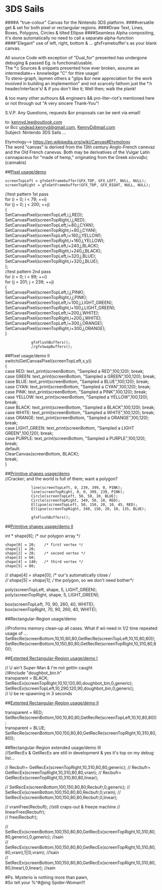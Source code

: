 # 3DS Sails 
  
####A "true-colour" Canvas for the Nintendo 3DS platform.
####versatile get & set for both pixel or rectangular regions. 
####Draw Text, Lines, Boxes, Polygons, Circles & tilted Ellipse 
####Seamless Alpha compositing, it's done automatically no need to call a separate alpha-function
####"Elegant" use of left, right, bottom & ... gfxFramebuffer's as your blank canvas.

All source Code with exception of "Dual_for" presented has undergone debuging & passed Eg. is functional/usable.  
The *.c Sources & snippets presented how ever broken, assume an intermediate++ knowledge "C" for thire usage!  
To steno-graph, laymen others a "glips &or new appreciation for the work involved in building an implemention" and not scarcely fathom just the *.h header/interface's! & if you don't like it; Well then; walk the plank! 
  
& too many other authours && engineers && pro-liter-riot's mentioned here or not through out 
"A very sincere Thank-You"!  

S.V.P. Any Questions, requests &or proposals can be sent via email!   

to: kennyd.lee@outlook.com  
or Bcc undead.kennyd@gmail.com, KennyD@mail.com   
Subject: Nintendo 3DS Sails ...  

Etymology--> https://en.wikipedia.org/wiki/Canvas#Etymology   
The word "canvas" is derived from the 13th century Anglo-French canevaz and the Old French canevas. Both may be derivatives of the Vulgar Latin cannapaceus for "made of hemp," originating from the Greek κάνναβις (cannabis)

##[Pixel usage/demo](https://www.facebook.com/1596037147331761/photos/a.1629176367351172.1073741828.1596037147331761/1636255289976613/?type=1&theater)

	screenTopLeft = gfxGetFramebuffer(GFX_TOP, GFX_LEFT, NULL, NULL); 
	screenTopRight = gfxGetFramebuffer(GFX_TOP, GFX_RIGHT, NULL, NULL); 

//test pattern 1st pass  
for (i = 0; i < 79; ++i)  
 for (j = 0; j < 200; ++j)  
	{  
        SetCanvasPixel(screenTopLeft,i,j,RED);  
                                SetCanvasPixel(screenTopRight,i,j,RED);  
                                SetCanvasPixel(screenTopLeft,i+80,j,CYAN);  
                                SetCanvasPixel(screenTopRight,i+80,j,CYAN);  
                                SetCanvasPixel(screenTopLeft,i+160,j,YELLOW);  
                                SetCanvasPixel(screenTopRight,i+160,j,YELLOW);  
                                SetCanvasPixel(screenTopLeft,i+240,j,BLACK);  
                                SetCanvasPixel(screenTopRight,i+240,j,BLACK);  
                                SetCanvasPixel(screenTopLeft,i+320,j,BLUE);  
                                SetCanvasPixel(screenTopRight,i+320,j,BLUE);  
				};  
//test pattern 2nd pass   
for (i = 0; i < 99; ++i)  
 for (j = 201; j < 239; ++j)  
	{  
                                SetCanvasPixel(screenTopLeft,i,j,PINK);  
                                SetCanvasPixel(screenTopRight,i,j,PINK);  
                                SetCanvasPixel(screenTopLeft,i+100,j,LIGHT_GREEN);  
                                SetCanvasPixel(screenTopRight,i+100,j,LIGHT_GREEN);  
                                SetCanvasPixel(screenTopLeft,i+200,j,WHITE);  
                                SetCanvasPixel(screenTopRight,i+200,j,WHITE);  
                                SetCanvasPixel(screenTopLeft,i+300,j,ORANGE);  
                                SetCanvasPixel(screenTopRight,i+300,j,ORANGE);  
				}  

				gfxFlushBuffers();
				//gfxSwapBuffers();

##Pixel usage/demo II  
   switch(GetCanvasPixel(screenTopLeft,x,y))  
  {   
 	case RED: text_print(screenBottom, "Sampled a RED",100,120); break;  
	case GREEN: text_print(screenBottom, "Sampled a GREEN",100,120); break;  
 	case BLUE: text_print(screenBottom, "Sampled a BLUE",100,120); break;  
 	case CYAN: text_print(screenBottom, "Sampled a CYAN",100,120); break;  
 	case PINK: text_print(screenBottom, "Sampled a PINK",100,120); break;  
 	case YELLOW: text_print(screenBottom, "Sampled a YELLOW",100,120); break;  
 	case BLACK: text_print(screenBottom, "Sampled a BLACK",100,120); break;  
 	case WHITE: text_print(screenBottom, "Sampled a WHITE",100,120); break;   
 	case ORANGE: text_print(screenBottom, "Sampled a ORANGE",100,120); break;  
 	case LIGHT_GREEN: text_print(screenBottom, "Sampled a LIGHT GREEN",100,120); break;   
 	case PURPLE: text_print(screenBottom, "Sampled a PURPLE",100,120); break;  
	default:   
                ClearCanvas(screenBottom, BLACK);  
		break;  
  }  
  
##[Primitive shapes usage/demo](https://www.facebook.com/1596037147331761/photos/a.1629176367351172.1073741828.1596037147331761/1636836319918510/?type=1&theater)  
//Cracker; and the world is full of them; want a polygon?  

  				line(screenTopLeft, 0, 239, 399, 0, PINK);  
			  	line(screenTopRight, 0, 0, 399, 239, PINK);  
				Circle(screenTopLeft, 50, 50, 10, BLUE);     
				Circle(screenTopRight, 349, 50, 10, RED);      
				Ellipse(screenTopLeft, 50, 150, 20, 10, 45, RED); 
				Ellipse(screenTopRight, 349, 150, 20, 10, 135, BLUE); 

				gfxFlushBuffers();  

##[Primitive shapes usage/demo II](https://www.facebook.com/1596037147331761/photos/a.1629176367351172.1073741828.1596037147331761/1638563179745824/?type=3&theater)

   int * shape[6];   /* our polygon array */

    shape[0] = 20;    /* first vertex */
    shape[1] = 20;
    shape[2] = 20;    /* second vertex */
    shape[3] = 60;
    shape[4] = 140;   /* third vertex */
    shape[5] = 80;
  
//   shape[4] = shape[0];      /* our's automatically close */  
//   shape[5] = shape[1];      /* the polygon, so we don't need bother*/  
 
   poly(screenTopLeft, shape, 5, LIGHT_GREEN);    
   poly(screenTopRight, shape, 5, LIGHT_GREEN);  
    
   box(screenTopLeft, 70, 90, 260, 40, WHITE);   
   box(screenTopRight, 70, 90, 260, 40, WHITE);   

##Rectangular-Region usage/demo

//Proforms memory clean-up all cases. What if wii need in 1/2 time repeated usage of ...
SetRecRe(screenBottom,10,10,80,80,GetRecRe(screenTopLeft,10,10,80,80));  
SetRecRe(screenBottom,10,150,80,80,GetRecRe(screenTopRight,10,310,80,80));   

##[Extented Rectangular-Region usage/demo I](https://www.facebook.com/1596037147331761/photos/a.1596038283998314.1073741825.1596037147331761/1639316213003854/?type=3&theater)

// U ain't Super-Man & I'm not gettin caught  
//#include "doughbot_bin.h"   
transparent = BLACK;  
SetRecEx(screenTopRight,10,10,120,90,doughbot_bin,0,generic);  
SetRecEx(screenTopLeft,10,290,120,90,doughbot_bin,0,generic);  
// U be re-spawning in 3 seconds  

##[Extented Rectangular-Region usage/demo II](https://scontent-yyz1-1.xx.fbcdn.net/hphotos-xat1/v/t1.0-9/12063664_1638968876371921_7804270618532039999_n.png?oh=e27f09923ecd3f10a45402f4efd735aa&oe=56A3B327)

transparent = RED;  
SetRecRe(screenBottom,100,10,80,80,GetRecRe(screenTopLeft,10,10,80,80));  
transparent = BLUE;  
SetRecRe(screenBottom,100,150,80,80,GetRecRe(screenTopRight,10,310,80,80));  
  
##Rectangular-Region extended usage/demo III  
//SetRecEx & GetRecEx are still in development & yes it's top on my debug list...  

//  Recbufr= GetRecEx(screenTopRight,10,310,80,80,generic);
//  Recbufr= GetRecEx(screenTopRight,10,310,80,80,vram);
//  Recbufr= GetRecEx(screenTopRight,10,310,80,80,linear);

//  SetRecEx(screenBottom,100,150,80,80,Recbufr,0,generic);
//  SetRecEx(screenBottom,100,150,80,80,Recbufr,0,vram);
//  SetRecEx(screenBottom,100,150,80,80,Recbufr,0,linear);

// vramFree(Recbufl);   //still craps-out & freeze machine
// linearFree(Recbufr);  
// free(Recbufr);  

//  SetRecEx(screenBottom,100,150,80,80,GetRecEx(screenTopRight,10,310,80,80,generic),0,generic); //sain  
//  SetRecEx(screenBottom,100,150,80,80,GetRecEx(screenTopRight,10,310,80,80,vram),1||0,vram); //!sain  
//  SetRecEx(screenBottom,100,150,80,80,GetRecEx(screenTopRight,10,310,80,80,linear),0,linear); //sain  
  
#Ps. Mysterio is nothing more than pawn,    
#So tell your %^#@ing Spider-Woman!!!
